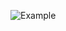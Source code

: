 ![Example](https://3.downloader.disk.yandex.ru/preview/220fd42edbea4379170f72de948cefe5d91966f74398c0b17d22cb385acc4bd1/inf/jksy3LlkNsftUGgpYm9vDZp2eyYf35gqr-tQrI8CvrCoI7UtVGTu6HV2WQAfyrPAGgIGLpOqt2RTtusMF2U4kg%3D%3D?uid=268002087&filename=example.bmp&disposition=inline&hash=&limit=0&content_type=image%2Fjpeg&owner_uid=268002087&tknv=v2&size=1906x949)
